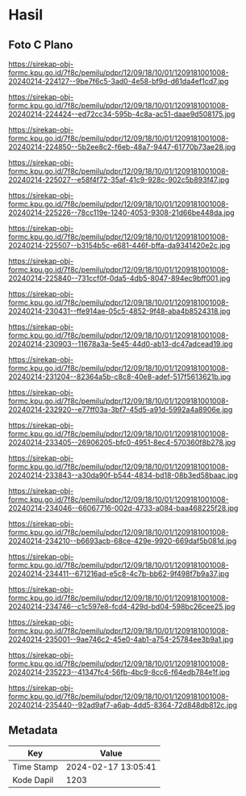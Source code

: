 # Hasil

## Foto C Plano

https://sirekap-obj-formc.kpu.go.id/7f8c/pemilu/pdpr/12/09/18/10/01/1209181001008-20240214-224127--9be7f6c5-3ad0-4e58-bf9d-d61da4ef1cd7.jpg

https://sirekap-obj-formc.kpu.go.id/7f8c/pemilu/pdpr/12/09/18/10/01/1209181001008-20240214-224424--ed72cc34-595b-4c8a-ac51-daae9d508175.jpg

https://sirekap-obj-formc.kpu.go.id/7f8c/pemilu/pdpr/12/09/18/10/01/1209181001008-20240214-224850--5b2ee8c2-f6eb-48a7-9447-61770b73ae28.jpg

https://sirekap-obj-formc.kpu.go.id/7f8c/pemilu/pdpr/12/09/18/10/01/1209181001008-20240214-225027--e58f4f72-35af-41c9-928c-902c5b893f47.jpg

https://sirekap-obj-formc.kpu.go.id/7f8c/pemilu/pdpr/12/09/18/10/01/1209181001008-20240214-225226--78cc119e-1240-4053-9308-21d66be448da.jpg

https://sirekap-obj-formc.kpu.go.id/7f8c/pemilu/pdpr/12/09/18/10/01/1209181001008-20240214-225507--b3154b5c-e681-446f-bffa-da9341420e2c.jpg

https://sirekap-obj-formc.kpu.go.id/7f8c/pemilu/pdpr/12/09/18/10/01/1209181001008-20240214-225840--731ccf0f-0da5-4db5-8047-894ec9bff001.jpg

https://sirekap-obj-formc.kpu.go.id/7f8c/pemilu/pdpr/12/09/18/10/01/1209181001008-20240214-230431--ffe914ae-05c5-4852-9f48-aba4b8524318.jpg

https://sirekap-obj-formc.kpu.go.id/7f8c/pemilu/pdpr/12/09/18/10/01/1209181001008-20240214-230903--11678a3a-5e45-44d0-ab13-dc47adcead19.jpg

https://sirekap-obj-formc.kpu.go.id/7f8c/pemilu/pdpr/12/09/18/10/01/1209181001008-20240214-231204--82364a5b-c8c8-40e8-adef-517f5613621b.jpg

https://sirekap-obj-formc.kpu.go.id/7f8c/pemilu/pdpr/12/09/18/10/01/1209181001008-20240214-232920--e77ff03a-3bf7-45d5-a91d-5992a4a8906e.jpg

https://sirekap-obj-formc.kpu.go.id/7f8c/pemilu/pdpr/12/09/18/10/01/1209181001008-20240214-233405--26906205-bfc0-4951-8ec4-570360f8b278.jpg

https://sirekap-obj-formc.kpu.go.id/7f8c/pemilu/pdpr/12/09/18/10/01/1209181001008-20240214-233843--a30da90f-b544-4834-bd18-08b3ed58baac.jpg

https://sirekap-obj-formc.kpu.go.id/7f8c/pemilu/pdpr/12/09/18/10/01/1209181001008-20240214-234046--66067716-002d-4733-a084-baa468225f28.jpg

https://sirekap-obj-formc.kpu.go.id/7f8c/pemilu/pdpr/12/09/18/10/01/1209181001008-20240214-234210--b6693acb-68ce-429e-9920-669daf5b081d.jpg

https://sirekap-obj-formc.kpu.go.id/7f8c/pemilu/pdpr/12/09/18/10/01/1209181001008-20240214-234411--671216ad-e5c8-4c7b-bb62-9f498f7b9a37.jpg

https://sirekap-obj-formc.kpu.go.id/7f8c/pemilu/pdpr/12/09/18/10/01/1209181001008-20240214-234746--c1c597e8-fcd4-429d-bd04-598bc26cee25.jpg

https://sirekap-obj-formc.kpu.go.id/7f8c/pemilu/pdpr/12/09/18/10/01/1209181001008-20240214-235001--9ae746c2-45e0-4ab1-a754-25784ee3b9a1.jpg

https://sirekap-obj-formc.kpu.go.id/7f8c/pemilu/pdpr/12/09/18/10/01/1209181001008-20240214-235223--41347fc4-56fb-4bc9-8cc6-f64edb784e1f.jpg

https://sirekap-obj-formc.kpu.go.id/7f8c/pemilu/pdpr/12/09/18/10/01/1209181001008-20240214-235440--92ad9af7-a6ab-4dd5-8364-72d848db812c.jpg


## Metadata

| Key        | Value               |
| ---------- | ------------------- |
| Time Stamp | 2024-02-17 13:05:41 |
| Kode Dapil | 1203                |



